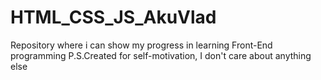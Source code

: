 # HTML_CSS_JS_AkuVlad
Repository where i can show my progress in learning Front-End programming
P.S.Created for self-motivation, I don't care about anything else
